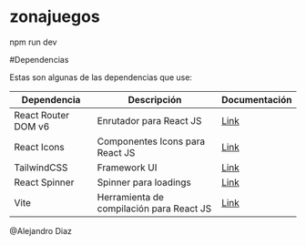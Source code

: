 # zonajuegos
npm run dev

#Dependencias

Estas son algunas de las dependencias que use:

| Dependencia         | Descripción                              | Documentación                                                |
| ------------------- | ---------------------------------------- | ------------------------------------------------------------ |
| React Router DOM v6 | Enrutador para React JS                  | [Link](https://reactrouter.com/en/main/getting-started/installation) |
| React Icons         | Componentes Icons para React JS          | [Link](https://react-icons.github.io/react-icons/)           |
| TailwindCSS         | Framework UI                             | [Link](https://tailwindcss.com/docs/installation/framework-guides) |
| React Spinner       | Spinner para loadings                    | [Link](https://www.davidhu.io/react-spinners/)               |
| Vite                | Herramienta de compilación para React JS | [Link](https://vitejs.dev/guide/)                            |

@Alejandro Diaz
